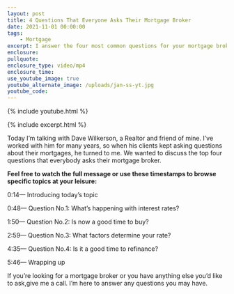 ```yaml
---
layout: post
title: 4 Questions That Everyone Asks Their Mortgage Broker
date: 2021-11-01 00:00:00
tags:
    - Mortgage
excerpt: I answer the four most common questions for your mortgage broker.
enclosure:
pullquote:
enclosure_type: video/mp4
enclosure_time:
use_youtube_image: true
youtube_alternate_image: /uploads/jan-ss-yt.jpg
youtube_code:
---
```

{% include youtube.html %}

{% include excerpt.html %}

Today I’m talking with Dave Wilkerson, a Realtor and friend of mine. I’ve worked with him for many years, so when his clients kept asking questions about their mortgages, he turned to me. We wanted to discuss the top four questions that everybody asks their mortgage broker.

**Feel free to watch the full message or use these timestamps to browse specific topics at your leisure:**

0:14— Introducing today’s topic

0:48— Question No.1: What’s happening with interest rates?

1:50— Question No.2: Is now a good time to buy?

2:59— Question No.3: What factors determine your rate?

4:35— Question No.4: Is it a good time to refinance?

5:46— Wrapping up

If you’re looking for a mortgage broker or you have anything else you’d like to ask,give me a call. I’m here to answer any questions you may have.
